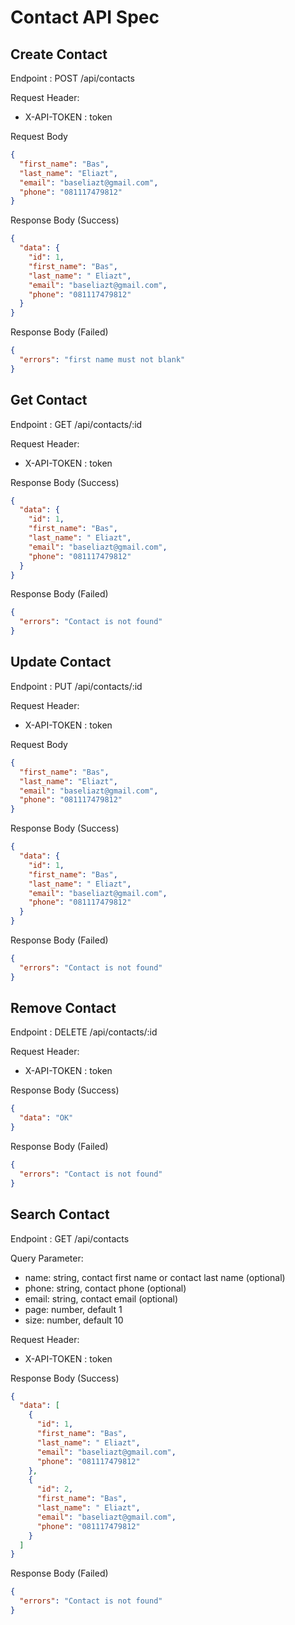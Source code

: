 # Contact API Spec

## Create Contact

Endpoint : POST /api/contacts

Request Header:

- X-API-TOKEN : token

Request Body

```json
{
  "first_name": "Bas",
  "last_name": "Eliazt",
  "email": "baseliazt@gmail.com",
  "phone": "081117479812"
}
```

Response Body (Success)

```json
{
  "data": {
    "id": 1,
    "first_name": "Bas",
    "last_name": " Eliazt",
    "email": "baseliazt@gmail.com",
    "phone": "081117479812"
  }
}
```

Response Body (Failed)

```json
{
  "errors": "first name must not blank"
}
```

## Get Contact

Endpoint : GET /api/contacts/:id

Request Header:

- X-API-TOKEN : token

Response Body (Success)

```json
{
  "data": {
    "id": 1,
    "first_name": "Bas",
    "last_name": " Eliazt",
    "email": "baseliazt@gmail.com",
    "phone": "081117479812"
  }
}
```

Response Body (Failed)

```json
{
  "errors": "Contact is not found"
}
```

## Update Contact

Endpoint : PUT /api/contacts/:id

Request Header:

- X-API-TOKEN : token

Request Body

```json
{
  "first_name": "Bas",
  "last_name": "Eliazt",
  "email": "baseliazt@gmail.com",
  "phone": "081117479812"
}
```

Response Body (Success)

```json
{
  "data": {
    "id": 1,
    "first_name": "Bas",
    "last_name": " Eliazt",
    "email": "baseliazt@gmail.com",
    "phone": "081117479812"
  }
}
```

Response Body (Failed)

```json
{
  "errors": "Contact is not found"
}
```

## Remove Contact

Endpoint : DELETE /api/contacts/:id

Request Header:

- X-API-TOKEN : token

Response Body (Success)

```json
{
  "data": "OK"
}
```

Response Body (Failed)

```json
{
  "errors": "Contact is not found"
}
```

## Search Contact

Endpoint : GET /api/contacts

Query Parameter:

- name: string, contact first name or contact last name (optional)
- phone: string, contact phone (optional)
- email: string, contact email (optional)
- page: number, default 1
- size: number, default 10

Request Header:

- X-API-TOKEN : token

Response Body (Success)

```json
{
  "data": [
    {
      "id": 1,
      "first_name": "Bas",
      "last_name": " Eliazt",
      "email": "baseliazt@gmail.com",
      "phone": "081117479812"
    },
    {
      "id": 2,
      "first_name": "Bas",
      "last_name": " Eliazt",
      "email": "baseliazt@gmail.com",
      "phone": "081117479812"
    }
  ]
}
```

Response Body (Failed)

```json
{
  "errors": "Contact is not found"
}
```
